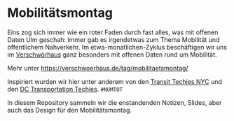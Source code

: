 Mobilitätsmontag
================

Eins zog sich immer wie ein roter Faden durch fast alles, was mit offenen Daten Ulm geschah: Immer gab es irgendetwas zum Thema Mobilität und öffentlichem Nahverkehr. Im etwa-monatlichen-Zyklus beschäftigen wir uns im [Verschwörhaus](https://verschwoerhaus.de) ganz besonders mit offenen Daten rund um Mobilität.

Mehr unter https://verschwoerhaus.de/tag/mobilitaetsmontag/

Inspiriert wurden wir hier unter anderem von den [Transit Techies NYC](https://transittechies.nyc) und den [DC Transportation Techies](https://www.meetup.com/Transportation-Techies/). `#NUMTOT`

In diesem Repository sammeln wir die enstandenden Notizen, Slides, aber auch das Design für den Mobilitätsmontag.
